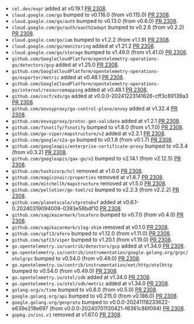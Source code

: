 * `cel.dev/expr` added at v0.19.1 [PR 2308](https://github.com/provenance-io/provenance/pull/2308).
* `cloud.google.com/go` bumped to v0.116.0 (from v0.115.0) [PR 2308](https://github.com/provenance-io/provenance/pull/2308).
* `cloud.google.com/go/auth` bumped to v0.13.0 (from v0.6.0) [PR 2308](https://github.com/provenance-io/provenance/pull/2308).
* `cloud.google.com/go/auth/oauth2adapt` bumped to v0.2.6 (from v0.2.2) [PR 2308](https://github.com/provenance-io/provenance/pull/2308).
* `cloud.google.com/go/iam` bumped to v1.2.2 (from v1.1.9) [PR 2308](https://github.com/provenance-io/provenance/pull/2308).
* `cloud.google.com/go/monitoring` added at v1.21.2 [PR 2308](https://github.com/provenance-io/provenance/pull/2308).
* `cloud.google.com/go/storage` bumped to v1.49.0 (from v1.41.0) [PR 2308](https://github.com/provenance-io/provenance/pull/2308).
* `github.com/GoogleCloudPlatform/opentelemetry-operations-go/detectors/gcp` added at v1.25.0 [PR 2308](https://github.com/provenance-io/provenance/pull/2308).
* `github.com/GoogleCloudPlatform/opentelemetry-operations-go/exporter/metric` added at v0.48.1 [PR 2308](https://github.com/provenance-io/provenance/pull/2308).
* `github.com/GoogleCloudPlatform/opentelemetry-operations-go/internal/resourcemapping` added at v0.48.1 [PR 2308](https://github.com/provenance-io/provenance/pull/2308).
* `github.com/cncf/xds/go` added at v0.0.0-20241223141626-cff3c89139a3 [PR 2308](https://github.com/provenance-io/provenance/pull/2308).
* `github.com/envoyproxy/go-control-plane/envoy` added at v1.32.4 [PR 2308](https://github.com/provenance-io/provenance/pull/2308).
* `github.com/envoyproxy/protoc-gen-validate` added at v1.2.1 [PR 2308](https://github.com/provenance-io/provenance/pull/2308).
* `github.com/fsnotify/fsnotify` bumped to v1.8.0 (from v1.7.0) [PR 2308](https://github.com/provenance-io/provenance/pull/2308).
* `github.com/go-viper/mapstructure/v2` added at v2.2.1 [PR 2308](https://github.com/provenance-io/provenance/pull/2308).
* `github.com/google/s2a-go` bumped to v0.1.8 (from v0.1.7) [PR 2308](https://github.com/provenance-io/provenance/pull/2308).
* `github.com/googleapis/enterprise-certificate-proxy` bumped to v0.3.4 (from v0.3.2) [PR 2308](https://github.com/provenance-io/provenance/pull/2308).
* `github.com/googleapis/gax-go/v2` bumped to v2.14.1 (from v2.12.5) [PR 2308](https://github.com/provenance-io/provenance/pull/2308).
* `github.com/hashicorp/hcl` removed at v1.0.0 [PR 2308](https://github.com/provenance-io/provenance/pull/2308).
* `github.com/magiconair/properties` removed at v1.8.7 [PR 2308](https://github.com/provenance-io/provenance/pull/2308).
* `github.com/mitchellh/mapstructure` removed at v1.5.0 [PR 2308](https://github.com/provenance-io/provenance/pull/2308).
* `github.com/pelletier/go-toml/v2` bumped to v2.2.3 (from v2.2.2) [PR 2308](https://github.com/provenance-io/provenance/pull/2308).
* `github.com/planetscale/vtprotobuf` added at v0.6.1-0.20240319094008-0393e58bdf10 [PR 2308](https://github.com/provenance-io/provenance/pull/2308).
* `github.com/sagikazarmark/locafero` bumped to v0.7.0 (from v0.4.0) [PR 2308](https://github.com/provenance-io/provenance/pull/2308).
* `github.com/sagikazarmark/slog-shim` removed at v0.1.0 [PR 2308](https://github.com/provenance-io/provenance/pull/2308).
* `github.com/spf13/afero` bumped to v1.12.0 (from v1.11.0) [PR 2308](https://github.com/provenance-io/provenance/pull/2308).
* `github.com/spf13/viper` bumped to v1.20.1 (from v1.19.0) [PR 2308](https://github.com/provenance-io/provenance/pull/2308).
* `go.opentelemetry.io/contrib/detectors/gcp` added at v1.34.0 [PR 2308](https://github.com/provenance-io/provenance/pull/2308).
* `go.opentelemetry.io/contrib/instrumentation/google.golang.org/grpc/otelgrpc` bumped to v0.54.0 (from v0.49.0) [PR 2308](https://github.com/provenance-io/provenance/pull/2308).
* `go.opentelemetry.io/contrib/instrumentation/net/http/otelhttp` bumped to v0.54.0 (from v0.49.0) [PR 2308](https://github.com/provenance-io/provenance/pull/2308).
* `go.opentelemetry.io/otel/sdk` added at v1.34.0 [PR 2308](https://github.com/provenance-io/provenance/pull/2308).
* `go.opentelemetry.io/otel/sdk/metric` added at v1.34.0 [PR 2308](https://github.com/provenance-io/provenance/pull/2308).
* `golang.org/x/time` bumped to v0.8.0 (from v0.5.0) [PR 2308](https://github.com/provenance-io/provenance/pull/2308).
* `google.golang.org/api` bumped to v0.215.0 (from v0.186.0) [PR 2308](https://github.com/provenance-io/provenance/pull/2308).
* `google.golang.org/genproto` bumped to v0.0.0-20241118233622-e639e219e697 (from v0.0.0-20240701130421-f6361c86f094) [PR 2308](https://github.com/provenance-io/provenance/pull/2308).
* `gopkg.in/ini.v1` removed at v1.67.0 [PR 2308](https://github.com/provenance-io/provenance/pull/2308).
